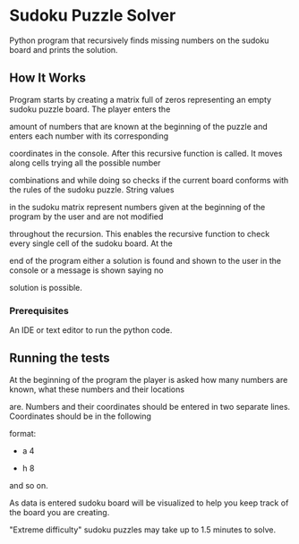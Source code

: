 # Sudoku Puzzle Solver

Python program that recursively finds missing numbers on the sudoku board and prints the solution.

## How It Works

Program starts by creating a matrix full of zeros representing an empty sudoku puzzle board. The player enters the

amount of numbers that are known at the beginning of the puzzle and enters each number with its corresponding

coordinates in the console. After this recursive function is called. It moves along cells trying all the possible number

combinations and while doing so checks if the current board conforms with the rules of the sudoku puzzle. String values

in the sudoku matrix represent numbers given at the beginning of the program by the user and are not modified

throughout the recursion. This enables the recursive function to check every single cell of the sudoku board. At the

end of the program either a solution is found and shown to the user in the console or a message is shown saying no

solution is possible.

### Prerequisites

An IDE or text editor to run the python code.

## Running the tests

At the beginning of the program the player is asked how many numbers are known, what these numbers and their locations

are. Numbers and their coordinates should be entered in two separate lines. Coordinates should be in the following

format:

- a 4

- h 8

and so on.

As data is entered sudoku board will be visualized to help you keep track of the board you are creating.

"Extreme difficulty" sudoku puzzles may take up to 1.5 minutes to solve.
